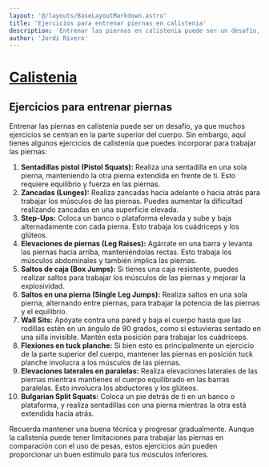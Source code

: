 ```yaml
---
layout: '@/layouts/BaseLayoutMarkdown.astro'
title: 'Ejercicios para entrenar piernas en calistenia'
description: 'Entrenar las piernas en calistenia puede ser un desafío, ya que muchos ejercicios se centran en la parte superior del cuerpo.'
author: 'Jordi Rivero'
---
```


# [Calistenia](/calistenia/)

## Ejercicios para entrenar piernas

Entrenar las piernas en calistenia puede ser un desafío, ya que muchos ejercicios se centran en la parte superior del cuerpo. Sin embargo, aquí tienes algunos ejercicios de calistenia que puedes incorporar para trabajar las piernas:

1. **Sentadillas pistol (Pistol Squats):** Realiza una sentadilla en una sola pierna, manteniendo la otra pierna extendida en frente de ti. Esto requiere equilibrio y fuerza en las piernas.
2. **Zancadas (Lunges):** Realiza zancadas hacia adelante o hacia atrás para trabajar los músculos de las piernas. Puedes aumentar la dificultad realizando zancadas en una superficie elevada.
3. **Step-Ups:** Coloca un banco o plataforma elevada y sube y baja alternadamente con cada pierna. Esto trabaja los cuádriceps y los glúteos.
4. **Elevaciones de piernas (Leg Raises):** Agárrate en una barra y levanta las piernas hacia arriba, manteniéndolas rectas. Esto trabaja los músculos abdominales y también implica las piernas.
5. **Saltos de caja (Box Jumps):** Si tienes una caja resistente, puedes realizar saltos para trabajar los músculos de las piernas y mejorar la explosividad.
6. **Saltos en una pierna (Single Leg Jumps):** Realiza saltos en una sola pierna, alternando entre piernas, para trabajar la potencia de las piernas y el equilibrio.
7. **Wall Sits:** Apóyate contra una pared y baja el cuerpo hasta que las rodillas estén en un ángulo de 90 grados, como si estuvieras sentado en una silla invisible. Mantén esta posición para trabajar los cuádriceps.
8. **Flexiones en tuck planche:** Si bien esto es principalmente un ejercicio de la parte superior del cuerpo, mantener las piernas en posición tuck planche involucra a los músculos de las piernas.
9. **Elevaciones laterales en paralelas:** Realiza elevaciones laterales de las piernas mientras mantienes el cuerpo equilibrado en las barras paralelas. Esto involucra los abductores y los glúteos.
10. **Bulgarian Split Squats:** Coloca un pie detrás de ti en un banco o plataforma, y realiza sentadillas con una pierna mientras la otra está extendida hacia atrás.

Recuerda mantener una buena técnica y progresar gradualmente. Aunque la calistenia puede tener limitaciones para trabajar las piernas en comparación con el uso de pesas, estos ejercicios aún pueden proporcionar un buen estímulo para tus músculos inferiores.
